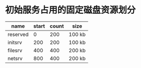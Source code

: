 # 初始服务占用的固定磁盘资源划分

| name      | start         | count     | size      |  
| ----      |----           |----       |----       |
| reserved  | 0             |200        |100 kb     |
| initsrv   | 200           |200        |100 kb     |
| filesrv   | 400           |400        |200 kb     |
| netsrv    | 800           |400        |200 kb     |
